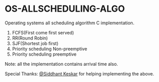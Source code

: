 # OS-ALLSCHEDULING-ALGO
Operating systems all scheduling algorithm C implementation. 


1. FCFS(First come first served)
2. RR(Round Robin)
3. SJF(Shortest job first)
4. Priority scheduling Non-preemptive
5. Priority scheduling preemptive



Note: all the implementation contains arrival time also.


Special Thanks: [@Siddhant Keskar](https://github.com/sjkeskar) for helping implementing the above.

